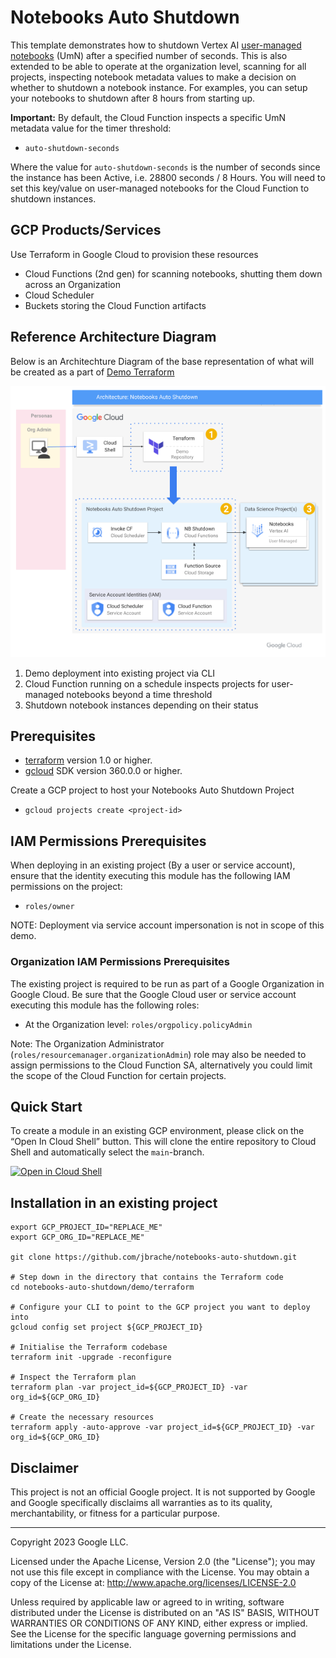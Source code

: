 # Notebooks Auto Shutdown

This template demonstrates how to shutdown Vertex AI [user-managed notebooks](https://cloud.google.com/vertex-ai/docs/workbench/user-managed/introduction) (UmN) after a specified number of seconds. This is also extended to be able to operate at the organization level, scanning for all projects, inspecting notebook metadata values to make a decision on whether to shutdown a notebook instance. For examples, you can setup your notebooks to shutdown after 8 hours from starting up.

**Important:** By default, the Cloud Function inspects a specific UmN metadata value for the timer threshold:
* `auto-shutdown-seconds`

Where the value for `auto-shutdown-seconds` is the number of seconds since the instance has been Active, i.e. 28800 seconds / 8 Hours. You will need to set this key/value on user-managed notebooks for the Cloud Function to shutdown instances.

## GCP Products/Services

Use Terraform in Google Cloud to provision these resources

* Cloud Functions (2nd gen) for scanning notebooks, shutting them down across an Organization
* Cloud Scheduler
* Buckets storing the Cloud Function artifacts

## Reference Architecture Diagram

Below is an Architechture Diagram of the base representation of what will be created as a part of [Demo Terraform](demo/terraform/main.tf)

![Notebooks Auto Shutdown](images/notebooks_auto_shutdown_architecture.png?raw=true "Notebooks Auto Shutdown")

1. Demo deployment into existing project via CLI
2. Cloud Function running on a schedule inspects projects for user-managed notebooks beyond a time threshold
3. Shutdown notebook instances depending on their status

## Prerequisites

* [terraform](https://learn.hashicorp.com/tutorials/terraform/install-cli?in=terraform/gcp-get-started) version 1.0 or higher.
* [gcloud](https://cloud.google.com/sdk/docs/install) SDK version 360.0.0 or higher.

Create a GCP project to host your Notebooks Auto Shutdown Project
* `gcloud projects create <project-id>`

## IAM Permissions Prerequisites

When deploying in an existing project (By a user or service account), ensure that the identity executing this module has the following IAM permissions on the project:

- `roles/owner`

NOTE: Deployment via service account impersonation is not in scope of this demo.

### Organization IAM Permissions Prerequisites

The existing project is required to be run as part of a Google Organization in Google Cloud. Be sure that the Google Cloud user or service account executing this module has the following roles:

- At the Organization level: `roles/orgpolicy.policyAdmin`

Note: The Organization Administrator (`roles/resourcemanager.organizationAdmin`) role may also be needed to assign permissions to the Cloud Function SA, alternatively you could limit the scope of the Cloud Function for certain projects.

## Quick Start

To create a module in an existing GCP environment, please click on the “Open In Cloud Shell” button.  This will clone the entire repository to Cloud Shell and automatically select the `main`-branch.

[![Open in Cloud Shell](https://gstatic.com/cloudssh/images/open-btn.svg)](https://ssh.cloud.google.com/cloudshell/editor?cloudshell_git_repo=https://github.com/jbrache/notebooks-auto-shutdown&cloudshell_git_branch=main)

## Installation in an existing project

```shell
export GCP_PROJECT_ID="REPLACE_ME"
export GCP_ORG_ID="REPLACE_ME"

git clone https://github.com/jbrache/notebooks-auto-shutdown.git

# Step down in the directory that contains the Terraform code
cd notebooks-auto-shutdown/demo/terraform

# Configure your CLI to point to the GCP project you want to deploy into
gcloud config set project ${GCP_PROJECT_ID}

# Initialise the Terraform codebase
terraform init -upgrade -reconfigure

# Inspect the Terraform plan
terraform plan -var project_id=${GCP_PROJECT_ID} -var org_id=${GCP_ORG_ID}

# Create the necessary resources
terraform apply -auto-approve -var project_id=${GCP_PROJECT_ID} -var org_id=${GCP_ORG_ID}
```

## Disclaimer

This project is not an official Google project. It is not supported by Google and Google specifically disclaims all warranties as to its quality, merchantability, or fitness for a particular purpose.

---

Copyright 2023 Google LLC.

Licensed under the Apache License, Version 2.0 (the "License");
you may not use this file except in compliance with the License.
You may obtain a copy of the License at: http://www.apache.org/licenses/LICENSE-2.0

Unless required by applicable law or agreed to in writing, software
distributed under the License is distributed on an "AS IS" BASIS,
WITHOUT WARRANTIES OR CONDITIONS OF ANY KIND, either express or implied.
See the License for the specific language governing permissions and
limitations under the License.
